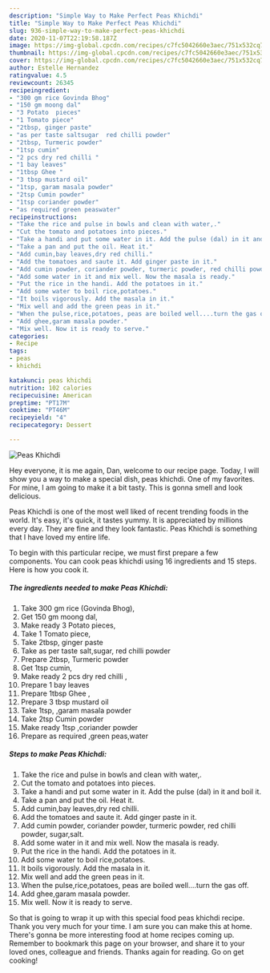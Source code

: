 ```yaml
---
description: "Simple Way to Make Perfect Peas Khichdi"
title: "Simple Way to Make Perfect Peas Khichdi"
slug: 936-simple-way-to-make-perfect-peas-khichdi
date: 2020-11-07T22:19:58.187Z
image: https://img-global.cpcdn.com/recipes/c7fc5042660e3aec/751x532cq70/peas-khichdi-recipe-main-photo.jpg
thumbnail: https://img-global.cpcdn.com/recipes/c7fc5042660e3aec/751x532cq70/peas-khichdi-recipe-main-photo.jpg
cover: https://img-global.cpcdn.com/recipes/c7fc5042660e3aec/751x532cq70/peas-khichdi-recipe-main-photo.jpg
author: Estelle Hernandez
ratingvalue: 4.5
reviewcount: 26345
recipeingredient:
- "300 gm rice Govinda Bhog"
- "150 gm moong dal"
- "3 Potato  pieces"
- "1 Tomato piece"
- "2tbsp, ginger paste"
- "as per taste saltsugar  red chilli powder"
- "2tbsp, Turmeric powder"
- "1tsp cumin"
- "2 pcs dry red chilli "
- "1 bay leaves"
- "1tbsp Ghee "
- "3 tbsp mustard oil"
- "1tsp, garam masala powder"
- "2tsp Cumin powder"
- "1tsp coriander powder"
- "as required green peaswater"
recipeinstructions:
- "Take the rice and pulse in bowls and clean with water,."
- "Cut the tomato and potatoes into pieces."
- "Take a handi and put some water in it. Add the pulse (dal) in it and boil it."
- "Take a pan and put the oil. Heat it."
- "Add cumin,bay leaves,dry red chilli."
- "Add the tomatoes and saute it. Add ginger paste in it."
- "Add cumin powder, coriander powder, turmeric powder, red chilli powder, sugar,salt."
- "Add some water in it and mix well. Now the masala is ready."
- "Put the rice in the handi. Add the potatoes in it."
- "Add some water to boil rice,potatoes."
- "It boils vigorously. Add the masala in it."
- "Mix well and add the green peas in it."
- "When the pulse,rice,potatoes, peas are boiled well....turn the gas off."
- "Add ghee,garam masala powder."
- "Mix well. Now it is ready to serve."
categories:
- Recipe
tags:
- peas
- khichdi

katakunci: peas khichdi 
nutrition: 102 calories
recipecuisine: American
preptime: "PT17M"
cooktime: "PT46M"
recipeyield: "4"
recipecategory: Dessert

---
```



![Peas Khichdi](https://img-global.cpcdn.com/recipes/c7fc5042660e3aec/751x532cq70/peas-khichdi-recipe-main-photo.jpg)

Hey everyone, it is me again, Dan, welcome to our recipe page. Today, I will show you a way to make a special dish, peas khichdi. One of my favorites. For mine, I am going to make it a bit tasty. This is gonna smell and look delicious.



Peas Khichdi is one of the most well liked of recent trending foods in the world. It's easy, it's quick, it tastes yummy. It is appreciated by millions every day. They are fine and they look fantastic. Peas Khichdi is something that I have loved my entire life.


To begin with this particular recipe, we must first prepare a few components. You can cook peas khichdi using 16 ingredients and 15 steps. Here is how you cook it.

<!--inarticleads1-->

##### The ingredients needed to make Peas Khichdi:

1. Take 300 gm rice (Govinda Bhog),
1. Get 150 gm moong dal,
1. Make ready 3 Potato  pieces,
1. Take 1 Tomato piece,
1. Take 2tbsp, ginger paste
1. Take as per taste salt,sugar,  red chilli powder
1. Prepare 2tbsp, Turmeric powder
1. Get 1tsp cumin,
1. Make ready 2 pcs dry red chilli ,
1. Prepare 1 bay leaves
1. Prepare 1tbsp Ghee ,
1. Prepare 3 tbsp mustard oil
1. Take 1tsp, ,garam masala powder
1. Take 2tsp Cumin powder
1. Make ready 1tsp ,coriander powder
1. Prepare as required ,green peas,water




<!--inarticleads2-->

##### Steps to make Peas Khichdi:

1. Take the rice and pulse in bowls and clean with water,.
1. Cut the tomato and potatoes into pieces.
1. Take a handi and put some water in it. Add the pulse (dal) in it and boil it.
1. Take a pan and put the oil. Heat it.
1. Add cumin,bay leaves,dry red chilli.
1. Add the tomatoes and saute it. Add ginger paste in it.
1. Add cumin powder, coriander powder, turmeric powder, red chilli powder, sugar,salt.
1. Add some water in it and mix well. Now the masala is ready.
1. Put the rice in the handi. Add the potatoes in it.
1. Add some water to boil rice,potatoes.
1. It boils vigorously. Add the masala in it.
1. Mix well and add the green peas in it.
1. When the pulse,rice,potatoes, peas are boiled well....turn the gas off.
1. Add ghee,garam masala powder.
1. Mix well. Now it is ready to serve.




So that is going to wrap it up with this special food peas khichdi recipe. Thank you very much for your time. I am sure you can make this at home. There's gonna be more interesting food at home recipes coming up. Remember to bookmark this page on your browser, and share it to your loved ones, colleague and friends. Thanks again for reading. Go on get cooking!

